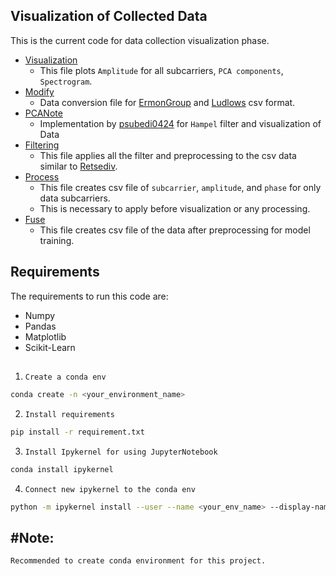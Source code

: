 ## Visualization of Collected Data
This is the current code for data collection visualization phase.

- [Visualization](./Visualization.ipynb) 
    - This file plots ```Amplitude``` for all subcarriers, ```PCA components```, ```Spectrogram```.
- [Modify](./Modify.ipynb)
    - Data conversion file for [ErmonGroup](https://github.com/ermongroup/Wifi_Activity_Recognition) and [Ludlows](https://github.com/ludlows/CSI-Activity-Recognition) csv format.
- [PCANote](./PCANote.ipynb)
    - Implementation by [psubedi0424](https://github.com/psubedi0424) for `Hampel` filter and visualization of Data
- [Filtering](./Filtering.ipynb)
    - This file applies all the filter and preprocessing to the csv data similar to [Retsediv](https://github.com/Retsediv/WIFI_CSI_based_HAR).
- [Process](./Process.ipynb)
    - This file creates csv file of `subcarrier`, `amplitude`, and `phase` for only data subcarriers.
    - This is necessary to apply before visualization or any processing.
- [Fuse](./Fuse.ipynb)
    - This file creates csv file of the data after preprocessing for model training.
## Requirements
The requirements to run this code are:
- Numpy
- Pandas
- Matplotlib
- Scikit-Learn

##
1. ```Create a conda env```
```sh
conda create -n <your_environment_name>
```

2. ```Install requirements```
```sh
pip install -r requirement.txt
```

3. ```Install Ipykernel for using JupyterNotebook```
```sh
conda install ipykernel
```

4. ```Connect new ipykernel to the conda env```
```sh
python -m ipykernel install --user --name <your_env_name> --display-name "<new_name_for_your_kernel"
```

## #Note:
```Recommended to create conda environment for this project.```